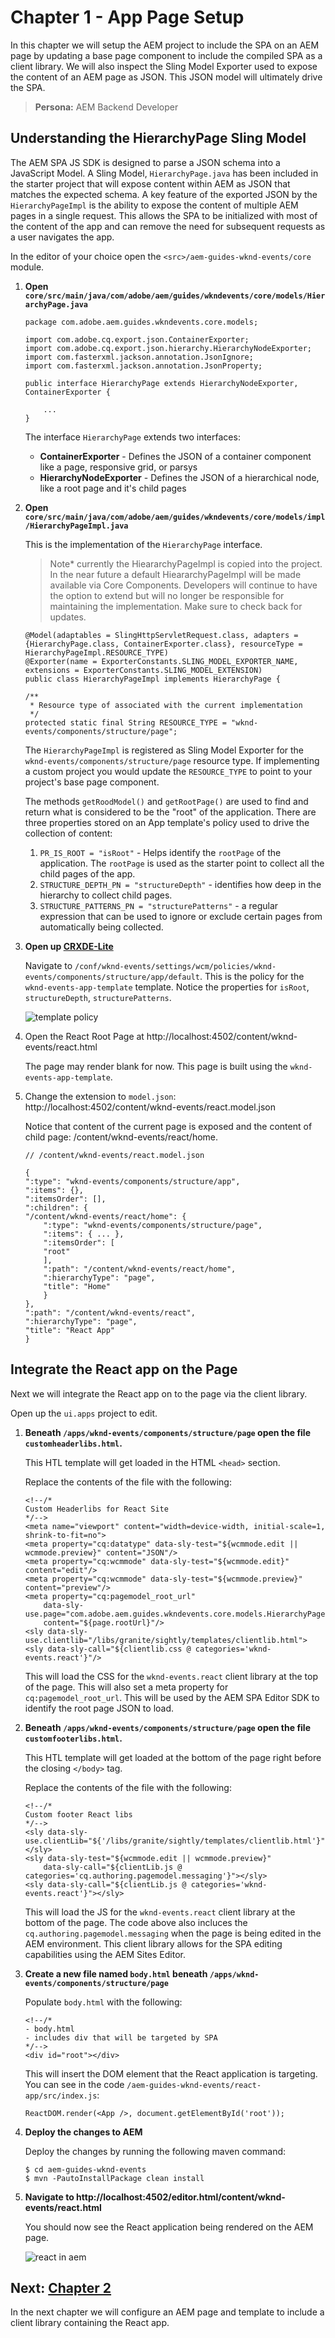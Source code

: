 # Chapter 1 - App Page Setup

In this chapter we will setup the AEM project to include the SPA on an AEM page by updating a base page component to include the compiled SPA as a client library. We will also inspect the Sling Model Exporter used to expose the content of an AEM page as JSON.  This JSON model will ultimately drive the SPA.

> **Persona:** AEM Backend Developer

## Understanding the HierarchyPage Sling Model

The AEM SPA JS SDK is designed to parse a JSON schema into a JavaScript Model.  A Sling Model, `HierarchyPage.java` has been included in the starter project that will expose content within AEM as JSON that matches the expected schema. A key feature of the exported JSON by the `HierarchyPageImpl` is the ability to expose the content of multiple AEM pages in a single request. This allows the SPA to be initialized with most of the content of the app and can remove the need for subsequent requests as a user navigates the app.

In the editor of your choice open the `<src>/aem-guides-wknd-events/core` module. 

1. **Open `core/src/main/java/com/adobe/aem/guides/wkndevents/core/models/HierarchyPage.java`**

    ```
    package com.adobe.aem.guides.wkndevents.core.models;

    import com.adobe.cq.export.json.ContainerExporter;
    import com.adobe.cq.export.json.hierarchy.HierarchyNodeExporter;
    import com.fasterxml.jackson.annotation.JsonIgnore;
    import com.fasterxml.jackson.annotation.JsonProperty;

    public interface HierarchyPage extends HierarchyNodeExporter, ContainerExporter {

        ...
    }
    ```

    The interface `HierarchyPage` extends two interfaces:

    * **ContainerExporter** - Defines the JSON of a container component like a page, responsive grid, or parsys
    * **HierarchyNodeExporter** - Defines the JSON of a hierarchical node, like a root page and it's child pages

2. **Open `core/src/main/java/com/adobe/aem/guides/wkndevents/core/models/impl/HierarchyPageImpl.java`**

    This is the implementation of the `HierarchyPage` interface. 

      > Note* currently the HieararchyPageImpl is copied into the project. In the near future a default HieararchyPageImpl will be made available via Core Components. Developers will continue to have the option to extend but will no longer be responsible for maintaining the implementation. Make sure to check back for updates.


    ```
    @Model(adaptables = SlingHttpServletRequest.class, adapters = {HierarchyPage.class, ContainerExporter.class}, resourceType = HierarchyPageImpl.RESOURCE_TYPE)
    @Exporter(name = ExporterConstants.SLING_MODEL_EXPORTER_NAME, extensions = ExporterConstants.SLING_MODEL_EXTENSION)
    public class HierarchyPageImpl implements HierarchyPage {

    /**
     * Resource type of associated with the current implementation
     */
    protected static final String RESOURCE_TYPE = "wknd-events/components/structure/page";
    ```

    The `HierarchyPageImpl` is registered as Sling Model Exporter for the `wknd-events/components/structure/page` resource type. If implementing a custom project you would update the `RESOURCE_TYPE` to point to your project's base page component.

    The methods `getRoodModel()` and `getRootPage()` are used to find and return what is considered to be the "root" of the application. There are three properties stored on an App template's policy used to drive the collection of content:
    
    1. `PR_IS_ROOT = "isRoot"` -  Helps identify the `rootPage` of the application. The `rootPage` is used as the starter point to collect all the child pages of the app.
    2. `STRUCTURE_DEPTH_PN = "structureDepth"` - identifies how deep in the hierarchy to collect child pages.
    3. `STRUCTURE_PATTERNS_PN = "structurePatterns"` - a regular expression that can be used to ignore or exclude certain pages from automatically being collected. 

3. **Open up [CRXDE-Lite](http://localhost:4502/crx/de/index.jsp#/conf/wknd-events/settings/wcm/policies/wknd-events/components/structure/app/default)**

    Navigate to `/conf/wknd-events/settings/wcm/policies/wknd-events/components/structure/app/default`. This is the policy for the `wknd-events-app-template` template. Notice the properties for `isRoot`, `structureDepth`, `structurePatterns`.

    ![template policy](./images/app-template-policy.png)

4. Open the React Root Page at http://localhost:4502/content/wknd-events/react.html

    The page may render blank for now. This page is built using the `wknd-events-app-template`.

5. Change the extension to `model.json`: http://localhost:4502/content/wknd-events/react.model.json

    Notice that content of the current page is exposed and the content of child page: /content/wknd-events/react/home.

    ```
    // /content/wknd-events/react.model.json 

    {
    ":type": "wknd-events/components/structure/app",
    ":items": {},
    ":itemsOrder": [],
    ":children": {
    "/content/wknd-events/react/home": {
        ":type": "wknd-events/components/structure/page",
        ":items": { ... },
        ":itemsOrder": [
        "root"
        ],
        ":path": "/content/wknd-events/react/home",
        ":hierarchyType": "page",
        "title": "Home"
        }
    },
    ":path": "/content/wknd-events/react",
    ":hierarchyType": "page",
    "title": "React App"
    }
    ```

## Integrate the React app on the Page

Next we will integrate the React app on to the page via the client library.

Open up the `ui.apps` project to edit.

1. **Beneath `/apps/wknd-events/components/structure/page` open the file `customheaderlibs.html`.**

    This HTL template will get loaded in the HTML `<head>` section.
    
    Replace the contents of the file with the following:

    ```
    <!--/*
    Custom Headerlibs for React Site
    */-->
    <meta name="viewport" content="width=device-width, initial-scale=1, shrink-to-fit=no">
    <meta property="cq:datatype" data-sly-test="${wcmmode.edit || wcmmode.preview}" content="JSON"/>
    <meta property="cq:wcmmode" data-sly-test="${wcmmode.edit}" content="edit"/>
    <meta property="cq:wcmmode" data-sly-test="${wcmmode.preview}" content="preview"/>
    <meta property="cq:pagemodel_root_url" 
        data-sly-use.page="com.adobe.aem.guides.wkndevents.core.models.HierarchyPage" 
        content="${page.rootUrl}"/>
    <sly data-sly-use.clientlib="/libs/granite/sightly/templates/clientlib.html">
    <sly data-sly-call="${clientlib.css @ categories='wknd-events.react'}"/>
    ```

    This will load the CSS for the `wknd-events.react` client library at the top of the page. This will also set a meta property for `cq:pagemodel_root_url`. This will be used by the AEM SPA Editor SDK to identify the root page JSON to load.

2. **Beneath `/apps/wknd-events/components/structure/page` open the file `customfooterlibs.html`.**

    This HTL template will get loaded at the bottom of the page right before the closing `</body>` tag.

    Replace the contents of the file with the following:

    ```
    <!--/*
    Custom footer React libs
    */-->
    <sly data-sly-use.clientLib="${'/libs/granite/sightly/templates/clientlib.html'}"></sly>
    <sly data-sly-test="${wcmmode.edit || wcmmode.preview}"
        data-sly-call="${clientLib.js @ categories='cq.authoring.pagemodel.messaging'}"></sly>
    <sly data-sly-call="${clientLib.js @ categories='wknd-events.react'}"></sly>
    ```

    This will load the JS for the `wknd-events.react` client library at the bottom of the page. The code above also incluces the `cq.authoring.pagemodel.messaging` when the page is being edited in the AEM environment. This client library allows for the SPA editing capabilities using the AEM Sites Editor.

3. **Create a new file named `body.html` beneath `/apps/wknd-events/components/structure/page`**

    Populate `body.html` with the following:

    ```
    <!--/*
    - body.html
    - includes div that will be targeted by SPA
    */-->
    <div id="root"></div>
    ```

    This will insert the DOM element that the React application is targeting. You can see in the code `/aem-guides-wknd-events/react-app/src/index.js`:

    ```
    ReactDOM.render(<App />, document.getElementById('root'));
    ```

4. **Deploy the changes to AEM**

    Deploy the changes by running the following maven command:

    ```
    $ cd aem-guides-wknd-events
    $ mvn -PautoInstallPackage clean install
    ```

5. **Navigate to http://localhost:4502/editor.html/content/wknd-events/react.html**

    You should now see the React application being rendered on the AEM page.

    ![react in aem](./images/react-in-aem.png)


## Next: [Chapter 2](../chapter-2/chapter-2.md)

In the next chapter we will configure an AEM page and template to include a client library containing the React app.

